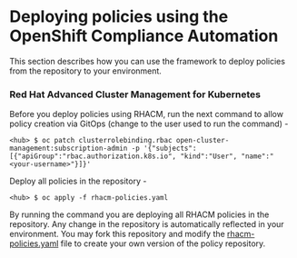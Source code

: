 # Deploying policies using the OpenShift Compliance Automation

This section describes how you can use the framework to deploy policies from the repository to your environment.

### Red Hat Advanced Cluster Management for Kubernetes

Before you deploy policies using RHACM, run the next command to allow policy creation via GitOps (change <your-username> to the user used to run the command) -

```
<hub> $ oc patch clusterrolebinding.rbac open-cluster-management:subscription-admin -p '{"subjects": [{"apiGroup":"rbac.authorization.k8s.io", "kind":"User", "name":"<your-username>"}]}'
```

Deploy all policies in the repository -

```
<hub> $ oc apply -f rhacm-policies.yaml
```

By running the command you are deploying all RHACM policies in the repository. Any change in the repository is automatically reflected in your environment. You may fork this repository and modify the [rhacm-policies.yaml](rhacm-policies.yaml) file to create your own version of the policy repository.